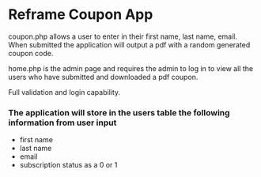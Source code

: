 <h1>Reframe Coupon App</h1>
<p>coupon.php allows a user to enter in their first name, last name, email. When submitted the application will output a pdf with a random generated coupon code.</p>
<p>home.php is the admin page and requires the admin to log in to view all the users who have submitted and downloaded a pdf coupon.</p>
<p>Full validation and login capability. </p>
<h3>The application will store in the users table the following information from user input</h3>
<ul>
	<li>first name</li>
	<li>last name</li>
	<li>email</li>
	<li>subscription status as a 0 or 1</li>
</ul>